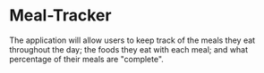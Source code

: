# Meal-Tracker
The application will allow users to keep track of the meals they eat throughout the day; the foods they eat with each meal; and what percentage of their meals are "complete". 
